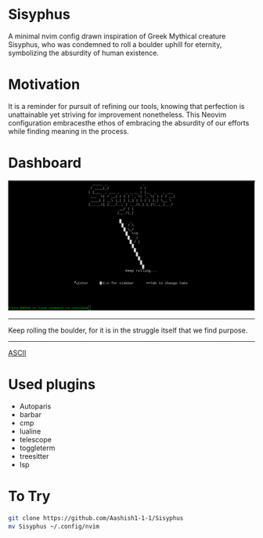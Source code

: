 # Sisyphus
A minimal nvim config drawn inspiration of Greek Mythical creature Sisyphus, who was condemned to roll a boulder uphill for eternity, symbolizing the absurdity of human existence.

# Motivation
It is a reminder for pursuit of refining our tools, knowing that perfection is unattainable yet striving for improvement nonetheless. This Neovim configuration embracesthe ethos of embracing the absurdity of our efforts while finding meaning in the process.

# Dashboard
![Dash](https://github.com/Aashish1-1-1/Sisyphus/blob/main/image/dash2.png)

---
Keep rolling the boulder, for it is in the struggle itself that we find purpose.

---
[ASCII](https://texteditor.com/multiline-text-art/)

# Used plugins
- Autoparis
- barbar
- cmp
- lualine
- telescope
- toggleterm
- treesitter
- lsp

# To Try
```bash 
git clone https://github.com/Aashish1-1-1/Sisyphus 
mv Sisyphus ~/.config/nvim
```
